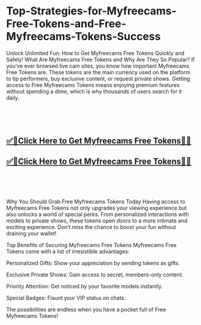 # Top-Strategies-for-Myfreecams-Free-Tokens-and-Free-Myfreecams-Tokens-Success


Unlock Unlimited Fun: How to Get Myfreecams Free Tokens Quickly and Safely!
What Are Myfreecams Free Tokens and Why Are They So Popular?
If you’ve ever browsed live cam sites, you know how important Myfreecams Free Tokens are. These tokens are the main currency used on the platform to tip performers, buy exclusive content, or request private shows. Getting access to Free Myfreecams Tokens means enjoying premium features without spending a dime, which is why thousands of users search for it daily.

<br><br><br>
<b><h2><a href="https://searchoptima.org/myfreecams-tokens/">✅🎯Click Here to Get Myfreecams Free Tokens🎯✅</a>

</h2></b>

<b><h2><a href="https://searchoptima.org/myfreecams-tokens/">✅🎯Click Here to Get Myfreecams Free Tokens🎯✅</a>

</h2></b> <br><br><br>




Why You Should Grab Free Myfreecams Tokens Today
Having access to Myfreecams Free Tokens not only upgrades your viewing experience but also unlocks a world of special perks. From personalized interactions with models to private shows, these tokens open doors to a more intimate and exciting experience. Don’t miss the chance to boost your fun without draining your wallet!

Top Benefits of Securing Myfreecams Free Tokens
Myfreecams Free Tokens come with a list of irresistible advantages:

Personalized Gifts: Show your appreciation by sending tokens as gifts.

Exclusive Private Shows: Gain access to secret, members-only content.

Priority Attention: Get noticed by your favorite models instantly.

Special Badges: Flaunt your VIP status on chats.

The possibilities are endless when you have a pocket full of Free Myfreecams Tokens!

